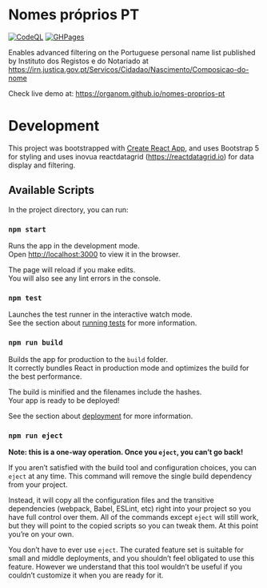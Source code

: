 # Nomes próprios PT
[![CodeQL](https://github.com/organom/nomes-proprios-pt/actions/workflows/codeql-analysis.yml/badge.svg?branch=main)](https://github.com/organom/nomes-proprios-pt/actions/workflows/codeql-analysis.yml) [![GHPages](https://github.com/organom/nomes-proprios-pt/actions/workflows/ghpages.yml/badge.svg)](https://github.com/organom/nomes-proprios-pt/actions/workflows/ghpages.yml)


Enables advanced filtering on the Portuguese personal name list published by Instituto dos Registos e do Notariado at https://irn.justica.gov.pt/Servicos/Cidadao/Nascimento/Composicao-do-nome

Check live demo at: https://organom.github.io/nomes-proprios-pt

# Development

This project was bootstrapped with [Create React App](https://github.com/facebook/create-react-app), and uses Bootstrap 5 for styling and uses inovua reactdatagrid (https://reactdatagrid.io) for data display and filtering.

## Available Scripts

In the project directory, you can run:

### `npm start`

Runs the app in the development mode.\
Open [http://localhost:3000](http://localhost:3000) to view it in the browser.

The page will reload if you make edits.\
You will also see any lint errors in the console.

### `npm test`

Launches the test runner in the interactive watch mode.\
See the section about [running tests](https://facebook.github.io/create-react-app/docs/running-tests) for more information.

### `npm run build`

Builds the app for production to the `build` folder.\
It correctly bundles React in production mode and optimizes the build for the best performance.

The build is minified and the filenames include the hashes.\
Your app is ready to be deployed!

See the section about [deployment](https://facebook.github.io/create-react-app/docs/deployment) for more information.

### `npm run eject`

**Note: this is a one-way operation. Once you `eject`, you can’t go back!**

If you aren’t satisfied with the build tool and configuration choices, you can `eject` at any time. This command will remove the single build dependency from your project.

Instead, it will copy all the configuration files and the transitive dependencies (webpack, Babel, ESLint, etc) right into your project so you have full control over them. All of the commands except `eject` will still work, but they will point to the copied scripts so you can tweak them. At this point you’re on your own.

You don’t have to ever use `eject`. The curated feature set is suitable for small and middle deployments, and you shouldn’t feel obligated to use this feature. However we understand that this tool wouldn’t be useful if you couldn’t customize it when you are ready for it.

